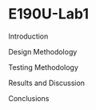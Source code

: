 # E190U-Lab1

Introduction

Design Methodology

Testing Methodology

Results and Discussion

Conclusions

